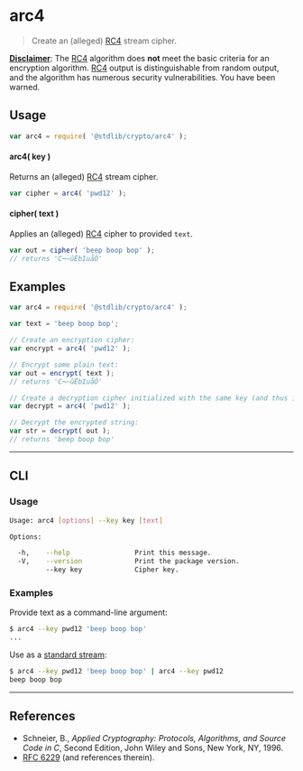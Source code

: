 # arc4

> Create an (alleged) [RC4][rc4] stream cipher.


<!-- <intro> -->

[__Disclaimer__][rfc6229]: The [RC4][rc4] algorithm does __not__ meet the basic criteria for an encryption algorithm. [RC4][rc4] output is distinguishable from random output, and the algorithm has numerous security vulnerabilities. You have been warned.

<!-- </intro> -->


<!-- <usage> -->

## Usage

``` javascript
var arc4 = require( '@stdlib/crypto/arc4' );
```

#### arc4( key )

Returns an (alleged) [RC4][rc4] stream cipher.

``` javascript
var cipher = arc4( 'pwd12' );
```

#### cipher( text )

Applies an (alleged) [RC4][rc4] cipher to provided `text`.

``` javascript
var out = cipher( 'beep boop bop' );
// returns 'C¬~ûËbIuåÓ'
```

<!-- </usage> -->


<!-- <examples> -->

## Examples

``` javascript
var arc4 = require( '@stdlib/crypto/arc4' );

var text = 'beep boop bop';

// Create an encryption cipher:
var encrypt = arc4( 'pwd12' );

// Encrypt some plain text:
var out = encrypt( text );
// returns 'C¬~ûËbIuåÓ'

// Create a decryption cipher initialized with the same key (and thus initial state):
var decrypt = arc4( 'pwd12' );

// Decrypt the encrypted string:
var str = decrypt( out );
// returns 'beep boop bop'
```

<!-- </examples> -->


<!-- <cli> -->

---

## CLI

<!-- <usage> -->

### Usage

``` bash
Usage: arc4 [options] --key key [text]

Options:

  -h,    --help                Print this message.
  -V,    --version             Print the package version.
         --key key             Cipher key.
```

<!-- </usage> -->

<!-- <examples> -->

### Examples

Provide text as a command-line argument:

``` bash
$ arc4 --key pwd12 'beep boop bop' 
...
```

Use as a [standard stream][standard-streams]:

``` bash
$ arc4 --key pwd12 'beep boop bop' | arc4 --key pwd12
beep boop bop
```

<!-- </examples> -->

<!-- </cli> -->


<!-- <references> -->

---

## References

* Schneier, B., *Applied Cryptography: Protocols, Algorithms, and Source Code in C*, Second Edition, John Wiley and Sons, New York, NY, 1996.
* [RFC 6229][rfc6229] (and references therein).

<!-- </references> -->


<!-- <links> -->

[rc4]: https://en.wikipedia.org/wiki/RC4
[rfc6229]: https://tools.ietf.org/html/rfc6229
[standard-streams]: https://en.wikipedia.org/wiki/Standard_streams

<!-- </links> -->
